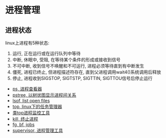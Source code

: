 # 进程管理

## 进程状态

linux上进程有5种状态: <br/>
1. 运行, 正在运行或在运行队列中等待
2. 中断, 休眠中, 受阻, 在等待某个条件的形成或接收到信号
3. 不可中断, 收到信号不唤醒和不可运行, 进程必须等待直到有中断发生
4. 僵死, 进程已终止, 但进程描述符存在, 直到父进程调用wait4()系统调用后释放
5. 停止, 进程收到SIGSTOP, SIGTSTP, SIGTTIN, SIGTTOU信号后停止运行


+ [ps, 进程查看器](https://github.com/HudsonWu/linuxStudying/blob/master/performance/process/ps.md)
+ [pstree, 以树状图显示进程间关系](https://github.com/HudsonWu/linuxStudying/blob/master/performance/process/pstree.md)
+ [lsof, list open files](https://github.com/HudsonWu/linuxStudying/blob/master/performance/process/lsof.md)
+ [top, linux下的任务管理器](https://github.com/HudsonWu/linuxStudying/blob/master/performance/process/top.md)
+ [类top进程监控工具](https://github.com/HudsonWu/linuxStudying/blob/master/performance/process/top-like.md)
+ [kill, 终止进程](https://github.com/HudsonWu/linuxStudying/blob/master/performance/process/kill.md)
+ [fg, bf, jobs](https://github.com/HudsonWu/linuxStudying/blob/master/performance//process/jobs.md)
+ [supervisor, 进程管理工具](https://github.com/HudsonWu/linuxStudying/tree/master/performance/process/supervisor)
